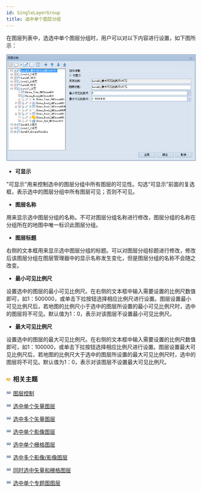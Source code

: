 ```yaml
---
id: SingleLayerGroup
title: 选中单个图层分组
---
```

在图层列表中，选选中单个图层分组时，用户可以对以下内容进行设置，如下图所示：

![](img/SingleLayerGroup.png)  
 
  
  * **可显示**

"可显示"用来控制选中的图层分组中所有图层的可见性。勾选“可显示”前面的复选框，表示选中的图层分组中所有图层可见；否则不可见。

  * **图层名称**

用来显示选中图层分组的名称。不可对图层分组名称进行修改，图层分组的名称在分组所在的地图中唯一标识此图层分组。

  * **图层标题**

右侧的文本框用来显示选中图层分组的标题。可以对图层分组标题进行修改，修改后该图层分组在图层管理器中的显示名称发生变化，但是图层分组的名称不会随之改变。

  * **最小可见比例尺**

设置选中的图层的最小可见比例尺。在右侧的文本框中输入需要设置的比例尺数值即可，如1：500000，或单击下拉按钮选择相应比例尺进行设置。图层设置最小可见比例尺后，若地图的比例尺小于选中的图层所设置的最小可见比例尺时，选中的图层将不可见。默认值为1：0，表示对该图层不设置最小可见比例尺。

  * **最大可见比例尺**

设置选中的图层的最大可见比例尺。在右侧的文本框中输入需要设置的比例尺数值即可，如1：100000，或单击下拉按钮选择相应比例尺进行设置。图层设置最大可见比例尺后，若地图的比例尺大于选中的图层所设置的最大可见比例尺时，选中的图层将不可见。默认值为1：0，表示对该图层不设置最大可见比例尺。

### ![](../../img/seealso.png) 相关主题

![](../../img/smalltitle.png) [图层控制](LayerControl.htm)

![](../../img/smalltitle.png) [选中单个矢量图层](SingleLayerVector.htm)

![](../../img/smalltitle.png) [选中多个矢量图层](MutiLayerVector.htm)

![](../../img/smalltitle.png) [选中单个影像图层](SingleLayerImage.htm)

![](../../img/smalltitle.png) [选中单个栅格图层](SingleLayerRaster.htm)

![](../../img/smalltitle.png) [选中多个影像/影像图层](MutiLayerRaster.htm)

![](../../img/smalltitle.png) [同时选中矢量和栅格图层](MutiLayerVectorRaster.htm)

![](../../img/smalltitle.png) [选中单个专题图图层](SingleLayerThematic.htm)

